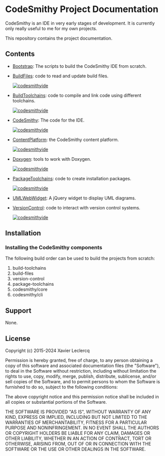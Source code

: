 # CodeSmithy Project Documentation

CodeSmithy is an IDE in very early stages of development. It is currently
only really useful to me for my own projects.

This repository contains the project documentation.


## Contents

- [Bootstrap](https://github.com/codesmithyide/Bootstrap): The scripts to build the CodeSmithy IDE from scratch.

- [BuildFiles](https://github.com/codesmithyide/build-files): code to read and update build files.

  [![codesmithyide](https://circleci.com/gh/codesmithyide/build-files.svg?style=shield)](https://circleci.com/gh/codesmithyide/build-files)

- [BuildToolchains](https://github.com/codesmithyide/build-toolchains): code to compile and link code using different toolchains.

  [![codesmithyide](https://circleci.com/gh/codesmithyide/build-toolchains.svg?style=shield)](https://circleci.com/gh/codesmithyide/build-toolchains)

- [CodeSmithy](https://github.com/codesmithyide/codesmithy): The code for the IDE.

  [![codesmithyide](https://circleci.com/gh/codesmithyide/codesmithy.svg?style=shield)](https://circleci.com/gh/codesmithyide/codesmithy)

- [ContentPlatform](https://github.com/codesmithyide/content-platform): the CodeSmithy content platform.

  [![codesmithyide](https://circleci.com/gh/codesmithyide/content-platform.svg?style=shield)](https://circleci.com/gh/codesmithyide/content-platform)

- [Doxygen](https://github.com/codesmithyide/doxygen): tools to work with Doxygen.

  [![codesmithyide](https://circleci.com/gh/codesmithyide/doxygen.svg?style=shield)](https://circleci.com/gh/codesmithyide/doxygen)

- [PackageToolchains](https://github.com/codesmithyide/package-toolchains): code to create installation packages.

  [![codesmithyide](https://circleci.com/gh/codesmithyide/package-toolchains.svg?style=shield)](https://circleci.com/gh/codesmithyide/package-toolchains)

- [UMLWebWidget](https://github.com/codesmithyide/UMLWebWidget): A jQuery widget to display UML diagrams.

- [VersionControl](https://github.com/codesmithyide/version-control): code to interact with version control systems.

  [![codesmithyide](https://circleci.com/gh/codesmithyide/version-control.svg?style=shield)](https://circleci.com/gh/codesmithyide/version-control)


## Installation

### Installing the CodeSmithy components

The following build order can be used to build the projects from scratch:

1. build-toolchains
1. build-files
1. version-control
1. package-toolchains
1. codesmithy/core
1. codesmithy/cli


## Support

None.


## License

Copyright (c) 2015-2024 Xavier Leclercq

Permission is hereby granted, free of charge, to any person obtaining a
copy of this software and associated documentation files (the "Software"),
to deal in the Software without restriction, including without limitation
the rights to use, copy, modify, merge, publish, distribute, sublicense,
and/or sell copies of the Software, and to permit persons to whom the
Software is furnished to do so, subject to the following conditions:

The above copyright notice and this permission notice shall be included in
all copies or substantial portions of the Software.

THE SOFTWARE IS PROVIDED "AS IS", WITHOUT WARRANTY OF ANY KIND, EXPRESS OR
IMPLIED, INCLUDING BUT NOT LIMITED TO THE WARRANTIES OF MERCHANTABILITY,
FITNESS FOR A PARTICULAR PURPOSE AND NONINFRINGEMENT. IN NO EVENT SHALL
THE AUTHORS OR COPYRIGHT HOLDERS BE LIABLE FOR ANY CLAIM, DAMAGES OR OTHER
LIABILITY, WHETHER IN AN ACTION OF CONTRACT, TORT OR OTHERWISE, ARISING
FROM, OUT OF OR IN CONNECTION WITH THE SOFTWARE OR THE USE OR OTHER DEALINGS
IN THE SOFTWARE.
